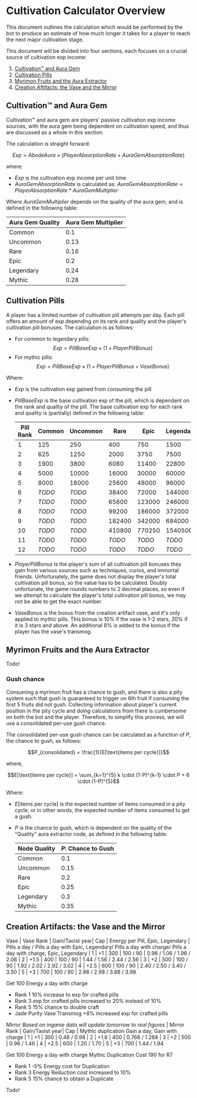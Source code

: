 # Cultivation Calculator Overview

This document outlines the calculation which would be performed by the bot to produce an estimate of how much longer it takes for a player to reach the next major cultivation stage.

This document will be divided into four sections, each focuses on a crucial source of cultivation exp income:
1. [Cultivation™ and Aura Gem](#cultivation-and-aura-gem)
2. [Cultivation Pills](#cultivation-pills)
3. [Myrimon Fruits and the Aura Extractor](#myrimon-fruits-and-the-aura-extractor)
4. [Creation Aftifacts: the Vase and the Mirror](#creation-artifacts-the-vase-and-the-mirror)

## Cultivation™ and Aura Gem

Cultivation™ and aura gem are players' passive cultivation exp income sources, with the aura gem being dependent on cultivation speed, and thus are discussed as a whole in this section. 

The calculation is straight forward:

$$ Exp = AbodeAura \times (PlayerAbsorptionRate + AuraGemAbsorptionRate) $$

where:
- $Exp$ is the cultivation exp income per unit time
- $AuraGemAbsorptionRate$ is calculated as: $AuraGemAbsorptionRate = PlayerAbsorptionRate * AuraGemMultiplier$

Where $AuraGemMultiplier$ depends on the quality of the aura gem, and is defined in the following table:

| Aura Gem Quality | Aura Gem Multiplier |
|------------------|---------------------|
| Common           | 0.1                 |
| Uncommon         | 0.13                |
| Rare             | 0.16                |
| Epic             | 0.2                 |
| Legendary        | 0.24                |
| Mythic           | 0.28                |

## Cultivation Pills

A player has a limited number of cultivation pill attempts per day. Each pill offers an amount of exp depending on its rank and quality and the player's cultivation pill bonuses. The calculation is as follows:
- For common to legendary pills:\
$$Exp = PillBaseExp \times (1 + PlayerPillBonus)$$
- For mythic pills:\
$$Exp = PillBaseExp \times (1 + PlayerPillBonus + VaseBonus)$$

Where:
- $Exp$ is the cultivation exp gained from consuming the pill

- $PillBaseExp$ is the base cultivation exp of the pill, which is dependent on the rank and quality of the pill. The base cultivation exp for each rank and quality is (partially) defined in the following table:

    | Pill Rank | Common | Uncommon |  Rare  |  Epic  | Legendary | Mythic  |
    |-----------|--------|----------|--------|--------|-----------|---------|
    | 1         | 125    | 250      | 400    | 750    | 1500      | 3000    |
    | 2         | 625    | 1250     | 2000   | 3750   | 7500      | 15000   |
    | 3         | 1900   | 3800     | 6080   | 11400  | 22800     | 45600   |
    | 4         | 5000   | 10000    | 16000  | 30000  | 60000     | 120000  |
    | 5         | 8000   | 16000    | 25600  | 48000  | 96000     | 192000  |
    | 6         | *TODO* | *TODO*   | 38400  | 72000  | 144000    | 288000  |
    | 7         | *TODO* | *TODO*   | 65600  | 123000 | 246000    | 492000  |
    | 8         | *TODO* | *TODO*   | 99200  | 186000 | 372000    | 744000  |
    | 9         | *TODO* | *TODO*   | 182400 | 342000 | 684000    | 1368000 |
    | 10        | *TODO* | *TODO*   | 410800 | 770250 | 1540500   | 3081000 |
    | 11        | *TODO* | *TODO*   | *TODO* | *TODO* | *TODO*    | *TODO*  |
    | 12        | *TODO* | *TODO*   | *TODO* | *TODO* | *TODO*    | *TODO*  |

- $PlayerPillBonus$ is the player's sum of all cultivation pill bonuses they gain from various sources such as techniques, curios, and immortal friends. Unfortunately, the game does not display the player's total cultivation pill bonus, so the value has to be calculated. Doubly unfortunate, the game rounds numbers to 2 decimal places, so even if we attempt to calculate the player's total cultivation pill bonus, we may not be able to get the exact number.

- $VaseBonus$ is the bonus from the creation artifact vase, and it's only applied to mythic pills. This bonus is 10% if the vase is 1-2 stars, 20% if it is 3 stars and above. An additional 8% is added to the bonus if the player has the vase's transmog.


## Myrimon Fruits and the Aura Extractor

Todo!

### Gush chance

Consuming a myrimon fruit has a chance to gush, and there is also a pity system such that gush is guaranteed to trigger on 6th fruit if consuming the first 5 fruits did not gush. Collecting information about player's current position in the pity cycle and doing calculations from there is cumbersome on both the bot and the player. Therefore, to simplify this process, we will use a consolidated per-use gush chance.

The consolidated per-use gush chance can be calculated as a function of $P$, the chance to gush, as follows:

$$P_{consolidated} = \frac{1}{E[\text{items per cycle}]}$$

where,

$$E[\text{items per cycle}] = \sum_{k=1}^{5} k \cdot (1-P)^{k-1} \cdot P + 6 \cdot (1-P)^{5}$$

Where:
- $E[\text{items per cycle}]$ is the expected number of items consumed in a pity cycle, or in other words, the expected number of items consumed to get a gush.
- $P$ is the chance to gush, which is dependent on the quality of the "Quality" aura extractor node, as defined in the following table:

    | Node Quality | $P$: Chance to Gush |
    |--------------|---------------------|
    | Common       | 0.1                 |
    | Uncommon     | 0.15                |
    | Rare         | 0.2                 |
    | Epic         | 0.25                |
    | Legendary    | 0.3                 |
    | Mythic       | 0.35                |


## Creation Artifacts: the Vase and the Mirror

Vase
| Vase Rank | Gain/Taoist year| Cap | Energy per Pill, Epic, Legendary | Pills a day / Pills a day with Epic, Legendary/ Pills a day with charge/ Pills a day with charge, Epic, Legendary
| 1         | +1              | 300 | 100 / 90                         | 0.96 / 1.06 / 1.96 / 2.06
| 2         | +1.5            | 400 | 100 / 90                         | 1.44 / 1.56 / 2.44 / 2.56
| 3         | +2              | 500 | 100 / 90                         | 1.92 / 2.02 / 2.92 / 3.02
| 4         | +2.5            | 600 | 100 / 90                         | 2.40 / 2.50 / 3.40 / 3.50
| 5         | +3              | 700 | 100 / 90                         | 2.88 / 2.98 / 3.88 / 3.98

Get 100 Energy a day with charge
  
- Rank 1 10% increase to exp for crafted pills
- Rank 3 exp for crafted pills increased to 20% instead of 10%
- Rank 5 15% chance to double craft
- Jade Purity Vase Transmog +8% increased exp for crafted pills


Mirror
*Based on ingame data will update tomorrow to real figures*
| Mirror Rank | Gain/Taoist year| Cap | Mythic duplication Gain a day, Gain with charge
| 1           | +1              | 300 | 0.48  / 0.98
| 2           | +1.6            | 400 | 0.768 / 1.268
| 3           | +2              | 500 | 0.96  / 1.46
| 4           | +2.5            | 600 | 1.20  / 1.70
| 5           | +3              | 700 | 1.44  / 1.94


Get 100 Energy a day with charge
Mythic Duplication Cost 190 for R7

- Rank 1 -5% Energy cost for Duplication
- Rank 3 Energy Reduction cost increased to 10%
- Rank 5 15% chance to obtain a Duplicate


Todo!
